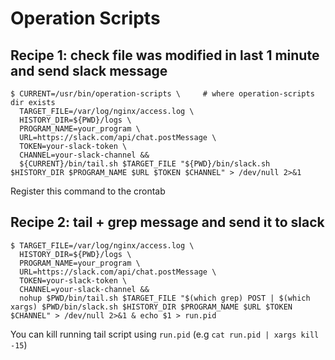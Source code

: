 # Operation Scripts

## Recipe 1: check file was modified in last 1 minute and send slack message

```shell
$ CURRENT=/usr/bin/operation-scripts \     # where operation-scripts dir exists
  TARGET_FILE=/var/log/nginx/access.log \
  HISTORY_DIR=${PWD}/logs \
  PROGRAM_NAME=your_program \
  URL=https://slack.com/api/chat.postMessage \
  TOKEN=your-slack-token \
  CHANNEL=your-slack-channel &&
  ${CURRENT}/bin/tail.sh $TARGET_FILE "${PWD}/bin/slack.sh $HISTORY_DIR $PROGRAM_NAME $URL $TOKEN $CHANNEL" > /dev/null 2>&1
```

Register this command to the crontab

## Recipe 2: tail + grep message and send it to slack

```shell
$ TARGET_FILE=/var/log/nginx/access.log \
  HISTORY_DIR=${PWD}/logs \
  PROGRAM_NAME=your_program \
  URL=https://slack.com/api/chat.postMessage \
  TOKEN=your-slack-token \
  CHANNEL=your-slack-channel &&
  nohup $PWD/bin/tail.sh $TARGET_FILE "$(which grep) POST | $(which xargs) $PWD/bin/slack.sh $HISTORY_DIR $PROGRAM_NAME $URL $TOKEN $CHANNEL" > /dev/null 2>&1 & echo $1 > run.pid
```

You can kill running tail script using `run.pid` (e.g `cat run.pid | xargs kill -15`) 
